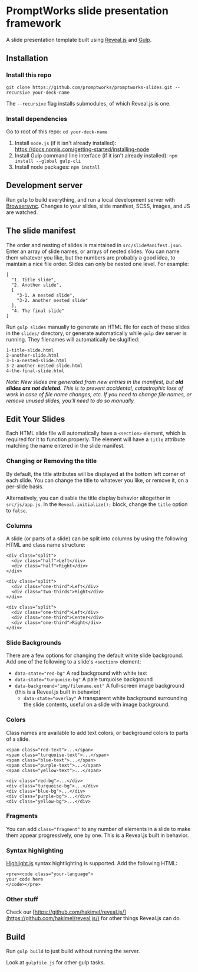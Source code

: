 # PromptWorks slide presentation framework

A slide presentation template built using [Reveal.js](https://github.com/hakimel/reveal.js) and [Gulp](http://gulpjs.com/).

## Installation

### Install this repo

`git clone https://github.com/promptworks/promptworks-slides.git --recursive your-deck-name`

The `--recursive` flag installs submodules, of which Reveal.js is one.

### Install dependencies

Go to root of this repo: `cd your-deck-name`

1. Install `node.js` (if it isn't already installed): <https://docs.npmjs.com/getting-started/installing-node>
2. Install Gulp command line interface (if it isn't already installed): `npm install --global gulp-cli`
3. Install node packages: `npm install`

## Development server

Run `gulp` to build everything, and run a local development server with [Browsersync](https://www.browsersync.io/). Changes to your slides, slide manifest, SCSS, images, and JS are watched.


## The slide manifest
The order and nesting of slides is maintained in `src/slideManifest.json`. Enter an array of slide names, or arrays of nested slides. You can name them whatever you like, but the numbers are probably a good idea, to maintain a nice file order. Slides can only be nested one level. For example:

```
[
  "1. Title slide",
  "2. Another slide",
  [
    "3-1. A nested slide",
    "3-2. Another nested slide"
  ],
  "4. The final slide"
]
```

Run `gulp slides` manually to generate an HTML file for each of these slides in the `slides/` directory, or generate automatically while `gulp` dev server is running. They filenames will automatically be slugified:

```
1-title-slide.html
2-another-slide.html
3-1-a-nested-slide.html
3-2-another-nested-slide.html
4-the-final-slide.html
```
_Note: New slides are generated from new entries in the manifest, but **old slides are not deleted**. This is to prevent accidental, catastrophic loss of work in case of file name changes, etc. If you need to change file names, or remove unused slides, you'll need to do so manually._


## Edit Your Slides

Each HTML slide file will automatically have a `<section>` element, which is required for it to function properly. The element will have a `title` attribute matching the name entered in the slide manifest.

### Changing or Removing the title

By default, the title attributes will be displayed at the bottom left corner of each slide. You can change the title to whatever you like, or remove it, on a per-slide basis.

Alternatively, you can disable the title display behavior altogether in `src/js/app.js`. In the `Reveal.initialize();` block, change the `title` option to `false`.

### Columns

A slide (or parts of a slide) can be split into columns by using the following HTML and class name structure:

```
<div class="split">
  <div class="half">Left</div>
  <div class="half">Right</div>
</div>

<div class="split">
  <div class="one-third">Left</div>
  <div class="two-thirds">Right</div>
</div>

<div class="split">
  <div class="one-third">Left</div>
  <div class="one-third">Center</div>
  <div class="one-third">Right</div>
</div>
```

### Slide Backgrounds

There are a few options for changing the default white slide background. Add one of the following to a slide's `<section>` element:

- `data-state="red-bg"` A red background with white text
- `data-state="turquoise-bg"` A pale turquoise background
- `data-background="img/filename.ext"` A full-screen image background (this is a Reveal.js built in behavior)
  - `data-state="overlay"` A transparent white background surrounding the slide contents, useful on a slide with image background.

### Colors

Class names are available to add text colors, or background colors to parts of a slide.

```
<span class="red-text">...</span>
<span class="turquoise-text">...</span>
<span class="blue-text">...</span>
<span class="purple-text">...</span>
<span class="yellow-text">...</span>
```

```
<div class="red-bg">...</div>
<div class="turquoise-bg">...</div>
<div class="blue-bg">...</div>
<div class="purple-bg">...</div>
<div class="yellow-bg">...</div>
```

### Fragments

You can add `class="fragment"` to any number of elements in a slide to make them appear progressively, one by one. This is a Reveal.js built in behavior.

### Syntax highlighting

[Highlight.js](https://highlightjs.org/) syntax hightlighting is supported. Add the following HTML:

```
<pre><code class="your-language">
your code here
</code></pre>
```

### Other stuff

Check our [https://github.com/hakimel/reveal.js/](https://github.com/hakimel/reveal.js/) for other things Reveal.js can do.

## Build

Run `gulp build` to just build without running the server.

Look at `gulpfile.js` for other gulp tasks.
